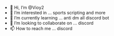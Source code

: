 - 👋 Hi, I’m @Vioy2
- 👀 I’m interested in ... sports scripting and more
- 🌱 I’m currently learning ... anti dm all discord bot
- 💞️ I’m looking to collaborate on ... discord
- 📫 How to reach me ... discord

<!---
Vioy2/Vioy2 is a ✨ special ✨ repository because its `README.md` (this file) appears on your GitHub profile.
You can click the Preview link to take a look at your changes.
--->
